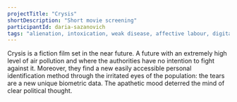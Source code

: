 ```yaml
---
projectTitle: "Crysis"
shortDescription: "Short movie screening"
participantId: daria-sazanovich
tags: "alienation, intoxication, weak disease, affective labour, digital proletariat, extractive capitalism, htp, outsourcing"
---
```


Crysis is a fiction film set in the near future. A future with an extremely high level of air pollution and where the authorities have no intention to fight against it. Moreover, they find a new easily accessible personal identification method through the irritated eyes of the population: the tears are a new unique biometric data. The apathetic mood deterred the mind of clear political thought.
